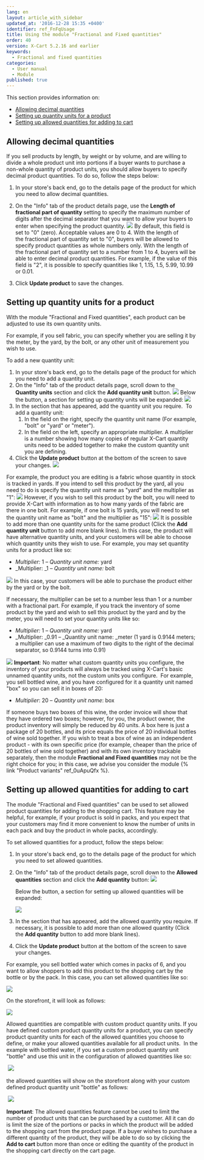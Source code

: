 ```yaml
---
lang: en
layout: article_with_sidebar
updated_at: '2016-12-28 15:35 +0400'
identifier: ref_FnFqUsage
title: Using the module "Fractional and Fixed quantities"
order: 40
version: X-Cart 5.2.16 and earlier
keywords:
  - Fractional and fixed quantities
categories:
  - User manual
  - Module
published: true
---
```


This section provides information on:

*   [Allowing decimal quantities](#allowing-decimal-quantities)
*   [Setting up quantity units for a product](#setting-up-quantity-units-for-a-product)
*   [Setting up allowed quantities for adding to cart](#setting-up-allowed-quantities-for-adding-to-cart)

## Allowing decimal quantities

If you sell products by length, by weight or by volume, and are willing to divide a whole product unit into portions if a buyer wants to purchase a non-whole quantity of product units, you should allow buyers to specify decimal product quantities. To do so, follow the steps below:

1.  In your store's back end, go to the details page of the product for which you need to allow decimal quantities. 
2.  On the "Info" tab of the product details page, use the **Length of** **fractional part of quantity** setting to specify the maximum number of digits after the decimal separator that you want to allow your buyers to enter when specifying the product quantity.
    ![]({{site.baseurl}}/attachments/9666753/9634074.png)
    By default, this field is set to "0" (zero). Acceptable values are 0 to 4\. With the length of the fractional part of quantity set to "0", buyers will be allowed to specify product quantities as whole numbers only. With the length of the fractional part of quantity set to a number from 1 to 4, buyers will be able to enter decimal product quantities. For example, if the value of this field is "2", it is possible to specify quantities like 1, 1.15, 1.5, 5.99, 10.99 or 0.01.

3.  Click **Update product** to save the changes.

## Setting up quantity units for a product

With the module "Fractional and Fixed quantities", each product can be adjusted to use its own quantity units.

For example, if you sell fabric, you can specify whether you are selling it by the meter, by the yard, by the bolt, or any other unit of measurement you wish to use.

To add a new quantity unit:

1.  In your store's back end, go to the details page of the product for which you need to add a quantity unit. 
2.  On the "Info" tab of the product details page, scroll down to the **Quantity units** section and click the **Add quantity unit** button.
    ![]({{site.baseurl}}/attachments/9666753/9634248.png)
    Below the button, a section for setting up quantity units will be expanded:
    ![]({{site.baseurl}}/attachments/9666753/9634250.png)
3.  In the section that has appeared, add the quantity unit you require. 
    To add a quantity unit:
    1.  In the field on the right, specify the quantity unit name (For example, "bolt" or "yard" or "meter"). 
    2.  In the field on the left, specify an appropriate multiplier. A multiplier is a number showing how many copies of regular X-Cart quantity units need to be added together to make the custom quantity unit you are defining. 
4.  Click the **Update product** button at the bottom of the screen to save your changes.
    ![]({{site.baseurl}}/attachments/9666753/9634509.png)

For example, the product you are editing is a fabric whose quantity in stock is tracked in yards. If you intend to sell this product by the yard, all you need to do is specify the quantity unit name as "yard" and the multiplier as "1":
![]({{site.baseurl}}/attachments/9666753/9634508.png)
However, if you wish to sell this product by the bolt, you will need to provide X-Cart with information as to how many yards of the fabric are there in one bolt. For example, if one bolt is 15 yards, you will need to set the quantity unit name as "bolt" and the multiplier as "15":
![]({{site.baseurl}}/attachments/9666753/9634525.png)
It is possible to add more than one quantity units for the same product (Click the **Add quantity unit** button to add more blank lines). In this case, the product will have alternative quantity units, and your customers will be able to choose which quantity units they wish to use. For example, you may set quantity units for a product like so:

*   _Multiplier:_ 1 – _Quantity unit name:_ yard
*   _Multiplier: _1 – _Quantity unit name:_ bolt

![]({{site.baseurl}}/attachments/9666753/9634526.png)
In this case, your customers will be able to purchase the product either by the yard or by the bolt.

If necessary, the multiplier can be set to a number less than 1 or a number with a fractional part. For example, if you track the inventory of some product by the yard and wish to sell this product by the yard and by the meter, you will need to set your quantity units like so:

*   _Multiplier:_ 1 – _Quantity unit name:_ yard
*   _Multiplier: _0.91 – _Quantity unit name: _meter
    (1 yard is 0.9144 meters; a multiplier can use a maximum of two digits to the right of the decimal separator, so 0.9144 turns into 0.91)

![]({{site.baseurl}}/attachments/9666753/9634527.png)
**Important**: No matter what custom quantity units you configure, the inventory of your products will always be tracked using X-Cart's basic unnamed quantity units, not the custom units you configure. 
For example, you sell bottled wine, and you have configured for it a quantity unit named "box" so you can sell it in boxes of 20:

*   _Multiplier_: 20 – _Quantity unit name_: box

If someone buys two boxes of this wine, the order invoice will show that they have ordered two boxes; however, for you, the product owner, the product inventory will simply be reduced by 40 units. A box here is just a package of 20 bottles, and its price equals the price of 20 individual bottles of wine sold together. If you wish to treat a box of wine as an independent product - with its own specific price (for example, cheaper than the price of 20 bottles of wine sold together) and with its own inventory trackable separately, then the module **Fractional and Fixed quantities** may not be the right choice for you; in this case, we advise you consider the module {% link "Product variants" ref_0uApuQfx %}.

## Setting up allowed quantities for adding to cart

The module "Fractional and Fixed quantities" can be used to set allowed product quantities for adding to the shopping cart. This feature may be helpful, for example, if your product is sold in packs, and you expect that your customers may find it more convenient to know the number of units in each pack and buy the product in whole packs, accordingly. 

To set allowed quantities for a product, follow the steps below:

1.  In your store's back end, go to the details page of the product for which you need to set allowed quantities. 

2.  On the "Info" tab of the product details page, scroll down to the **Allowed quantities** section and click the **Add quantity** button:
    ![]({{site.baseurl}}/attachments/9666753/9634615.png)

    Below the button, a section for setting up allowed quantities will be expanded:

    ![]({{site.baseurl}}/attachments/9666753/9634617.png)

3.  In the section that has appeared, add the allowed quantity you require. If necessary, it is possible to add more than one allowed quantity (Click the **Add quantity** button to add more blank lines). 
4.  Click the **Update product** button at the bottom of the screen to save your changes.

For example, you sell bottled water which comes in packs of 6, and you want to allow shoppers to add this product to the shopping cart by the bottle or by the pack. In this case, you can set allowed quantities like so:

![]({{site.baseurl}}/attachments/9666753/9634619.png)

On the storefront, it will look as follows:

![]({{site.baseurl}}/attachments/9666753/9634620.png)

Allowed quantities are compatible with custom product quantity units. If you have defined custom product quantity units for a product, you can specify product quantity units for each of the allowed quantities you choose to define, or make your allowed quantities available for all product units. 
In the example with bottled water, if you set a custom product quantity unit "bottle" and use this unit in the configuration of allowed quantities like so:

 ![]({{site.baseurl}}/attachments/9666753/9634622.png)

the allowed quantities will show on the storefront along with your custom defined product quantity unit "bottle" as follows:

 ![]({{site.baseurl}}/attachments/9666753/9634623.png)

**Important**: The allowed quantities feature cannot be used to limit the number of product units that can be purchased by a customer. All it can do is limit the size of the portions or packs in which the product will be added to the shopping cart from the product page. If a buyer wishes to purchase a different quantity of the product, they will be able to do so by clicking the **Add to cart** button more than once or editing the quantity of the product in the shopping cart directly on the cart page.
